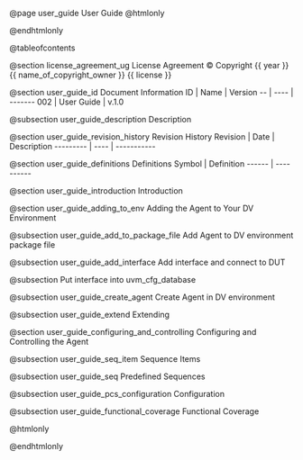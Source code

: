 @page user_guide User Guide
@htmlonly
<div class="autonumbering">
@endhtmlonly



@tableofcontents



@section license_agreement_ug License Agreement
© Copyright {{ year }} {{ name_of_copyright_owner }}
{{ license }}


@section user_guide_id Document Information
ID | Name | Version
-- | ---- | -------
002 | User Guide | v.1.0


@subsection user_guide_description Description




@section user_guide_revision_history Revision History
Revision  | Date | Description
--------- | ---- | -----------





@section user_guide_definitions Definitions
Symbol | Definition
------ | ----------



@section user_guide_introduction Introduction




@section user_guide_adding_to_env Adding the Agent to Your DV Environment

@subsection user_guide_add_to_package_file Add Agent to DV environment package file

@subsection user_guide_add_interface Add interface and connect to DUT

@subsection Put interface into uvm_cfg_database

@subsection user_guide_create_agent Create Agent in DV environment

@subsection user_guide_extend Extending


@section user_guide_configuring_and_controlling Configuring and Controlling the Agent

@subsection user_guide_seq_item Sequence Items

@subsection user_guide_seq Predefined Sequences


@subsection user_guide_pcs_configuration Configuration


@subsection user_guide_functional_coverage Functional Coverage




@htmlonly
</div>
@endhtmlonly
